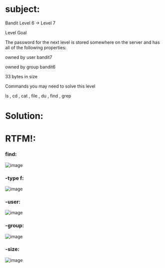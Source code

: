 # subject:

Bandit Level 6 → Level 7

Level Goal

The password for the next level is stored somewhere on the server and has all of the following properties:

owned by user bandit7

owned by group bandit6

33 bytes in size

Commands you may need to solve this level

ls , cd , cat , file , du , find , grep

# Solution: 

# RTFM!:

### find:

![image](https://github.com/zakaria0101echifaouy/OverTheWire-Wargames/assets/108145379/b60b86d8-31fb-4416-8afe-220ca5d142f4)

### -type f:

![image](https://github.com/zakaria0101echifaouy/OverTheWire-Wargames/assets/108145379/d48dd6e1-8ee9-47b2-9cff-628eb52a695e)

### -user:

![image](https://github.com/zakaria0101echifaouy/OverTheWire-Wargames/assets/108145379/77c7134c-5b1f-4d25-accc-9b851da6bac4)

### -group:

![image](https://github.com/zakaria0101echifaouy/OverTheWire-Wargames/assets/108145379/cc0b5700-4ae0-4114-b94e-f7fdfb83263f)

### -size:

![image](https://github.com/zakaria0101echifaouy/OverTheWire-Wargames/assets/108145379/d33c2ebf-d51d-40eb-af35-be3e9b461462)
